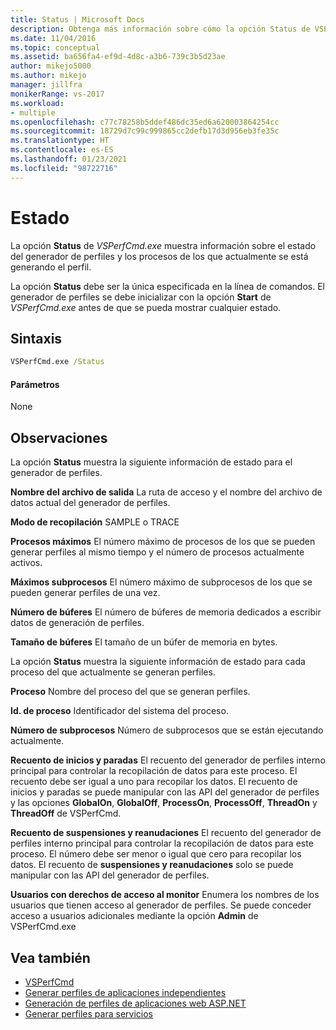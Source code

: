 ```yaml
---
title: Status | Microsoft Docs
description: Obtenga más información sobre cómo la opción Status de VSPerfCmd.exe muestra información sobre el estado del generador de perfiles y los procesos de los que actualmente se está generando el perfil.
ms.date: 11/04/2016
ms.topic: conceptual
ms.assetid: ba656fa4-ef9d-4d8c-a3b6-739c3b5d23ae
author: mikejo5000
ms.author: mikejo
manager: jillfra
monikerRange: vs-2017
ms.workload:
- multiple
ms.openlocfilehash: c77c78258b5ddef486dc35ed6a620003864254cc
ms.sourcegitcommit: 18729d7c99c999865cc2defb17d3d956eb3fe35c
ms.translationtype: HT
ms.contentlocale: es-ES
ms.lasthandoff: 01/23/2021
ms.locfileid: "98722716"
---
```

# <a name="status"></a>Estado
La opción **Status** de *VSPerfCmd.exe* muestra información sobre el estado del generador de perfiles y los procesos de los que actualmente se está generando el perfil.

 La opción **Status** debe ser la única especificada en la línea de comandos. El generador de perfiles se debe inicializar con la opción **Start** de *VSPerfCmd.exe* antes de que se pueda mostrar cualquier estado.

## <a name="syntax"></a>Sintaxis

```cmd
VSPerfCmd.exe /Status
```

#### <a name="parameters"></a>Parámetros
 None

## <a name="remarks"></a>Observaciones
 La opción **Status** muestra la siguiente información de estado para el generador de perfiles.

 **Nombre del archivo de salida** La ruta de acceso y el nombre del archivo de datos actual del generador de perfiles.

 **Modo de recopilación** SAMPLE o TRACE

 **Procesos máximos** El número máximo de procesos de los que se pueden generar perfiles al mismo tiempo y el número de procesos actualmente activos.

 **Máximos subprocesos** El número máximo de subprocesos de los que se pueden generar perfiles de una vez.

 **Número de búferes** El número de búferes de memoria dedicados a escribir datos de generación de perfiles.

 **Tamaño de búferes** El tamaño de un búfer de memoria en bytes.

 La opción **Status** muestra la siguiente información de estado para cada proceso del que actualmente se generan perfiles.

 **Proceso** Nombre del proceso del que se generan perfiles.

 **Id. de proceso** Identificador del sistema del proceso.

 **Número de subprocesos** Número de subprocesos que se están ejecutando actualmente.

 **Recuento de inicios y paradas** El recuento del generador de perfiles interno principal para controlar la recopilación de datos para este proceso. El recuento debe ser igual a uno para recopilar los datos. El recuento de inicios y paradas se puede manipular con las API del generador de perfiles y las opciones **GlobalOn**, **GlobalOff**, **ProcessOn**, **ProcessOff**, **ThreadOn** y **ThreadOff** de VSPerfCmd.

 **Recuento de suspensiones y reanudaciones** El recuento del generador de perfiles interno principal para controlar la recopilación de datos para este proceso. El número debe ser menor o igual que cero para recopilar los datos. El recuento de **suspensiones y reanudaciones** solo se puede manipular con las API del generador de perfiles.

 **Usuarios con derechos de acceso al monitor** Enumera los nombres de los usuarios que tienen acceso al generador de perfiles. Se puede conceder acceso a usuarios adicionales mediante la opción **Admin** de VSPerfCmd.exe

## <a name="see-also"></a>Vea también
- [VSPerfCmd](../profiling/vsperfcmd.md)
- [Generar perfiles de aplicaciones independientes](../profiling/command-line-profiling-of-stand-alone-applications.md)
- [Generación de perfiles de aplicaciones web ASP.NET](../profiling/command-line-profiling-of-aspnet-web-applications.md)
- [Generar perfiles para servicios](../profiling/command-line-profiling-of-services.md)
